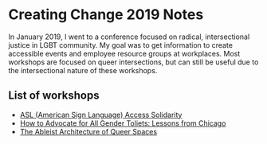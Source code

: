# Creating Change 2019 Notes
In January 2019, I went to a conference focused on radical, intersectional justice in LGBT community. My goal was to get information to create accessible events and employee resource groups at workplaces. Most workshops are focused on queer intersections, but can still be useful due to the intersectional nature of these workshops.

## List of workshops
  * [ASL (American Sign Language) Access Solidarity](ASL_Access_Solidarity_Workshop)
  * [How to Advocate for All Gender Toliets: Lessons from Chicago](All_Gender_Toliets)
  * [The Ableist Architecture of Queer Spaces](Ableist_Architecture_Of_Queer_Spaces)
